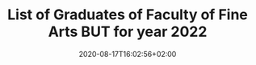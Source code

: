 ---
title: "List of Graduates of Faculty of Fine Arts BUT for year 2022"
shortTitle: "FFA Graduates 2022"
date: 2020-08-17T16:02:56+02:00
draft: false
weight: 4

url: "2022"
aliases : [
  "graduates"
]
---